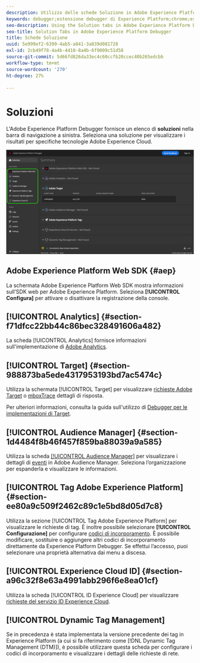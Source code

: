```yaml
---
description: Utilizzo delle schede Soluzione in Adobe Experience Platform Debugger
keywords: debugger;estensione debugger di Experience Platform;chrome;estensione;riepilogo;cancellare;richieste;soluzioni;soluzione;informazioni;analytics;target;audience manager;media optimizer;amo;servizio id
seo-description: Using the Solution tabs in Adobe Experience Platform Debugger
seo-title: Solution Tabs in Adobe Experience Platform Debugger
title: Schede Soluzione
uuid: 5e999ef2-6399-4ab5-a841-3a839d081728
exl-id: 2cb49f78-4a4b-4410-8a4b-6f9009c51d58
source-git-commit: 5d66fd826da33ec4c60ccfb20ccec40b265edcbb
workflow-type: tm+mt
source-wordcount: '270'
ht-degree: 27%

---
```


# Soluzioni

L&#39;Adobe Experience Platform Debugger fornisce un elenco di **soluzioni** nella barra di navigazione a sinistra. Seleziona una soluzione per visualizzare i risultati per specifiche tecnologie Adobe Experience Cloud.

![Elenco delle soluzioni disponibili visualizzato nell&#39;interfaccia utente di Debugger](../images/solutions/overview/left-nav.png)

## Adobe Experience Platform Web SDK {#aep}

La schermata Adobe Experience Platform Web SDK mostra informazioni sull’SDK web per Adobe Experience Platform. Seleziona **[!UICONTROL Configura]** per attivare o disattivare la registrazione della console.

## [!UICONTROL Analytics] {#section-f71dfcc22bb44c86bec328491606a482}

La scheda [!UICONTROL Analytics] fornisce informazioni sull&#39;implementazione di [Adobe Analytics](https://experienceleague.adobe.com/docs/analytics/implementation/home.html).

## [!UICONTROL Target] {#section-988873ba5ede4317953193bd7ac5474c}

Utilizza la schermata [!UICONTROL Target] per visualizzare [richieste Adobe Target](https://docs.adobe.com/content/help/it-IT/experience-cloud/user-guides/home.translate.html) o [mboxTrace](https://experienceleague.adobe.com/docs/target/using/activities/troubleshoot-activities/content-trouble.html#section_256FCF7C14BB435BA2C68049EF0BA99E) dettagli di risposta.

Per ulteriori informazioni, consulta la guida sull&#39;utilizzo di [Debugger per le implementazioni di Target](./target.md).

## [!UICONTROL Audience Manager] {#section-1d4484f8b46f457f859ba88039a9a585}

Utilizza la scheda [[!UICONTROL Audience Manager]](https://docs.adobe.com/content/help/it-IT/experience-cloud/user-guides/home.translate.html) per visualizzare i dettagli di [eventi](https://experienceleague.adobe.com/docs/audience-manager/user-guide/api-and-sdk-code/dcs/dcs-event-calls/dcs-event-calls.html) in Adobe Audience Manager. Seleziona l’organizzazione per espanderla e visualizzare le informazioni.

## [!UICONTROL Tag Adobe Experience Platform] {#section-ee80a9c509f2462c89c1e5bd8d05d7c8}

Utilizza la sezione [!UICONTROL Tag Adobe Experience Platform] per visualizzare le richieste di tag. È inoltre possibile selezionare **[!UICONTROL Configurazione]** per configurare [codici di incorporamento](../../tags/ui/publishing/environments.md#embed-code). È possibile modificare, sostituire o aggiungere altri codici di incorporamento direttamente da Experience Platform Debugger. Se effettui l’accesso, puoi selezionare una proprietà alternativa dai menu a discesa.

## [!UICONTROL Experience Cloud ID] {#section-a96c32f8e63a4991abb296f6e8ea01cf}

Utilizza la scheda [!UICONTROL ID Experience Cloud] per visualizzare [richieste del servizio ID Experience Cloud](https://experienceleague.adobe.com/docs/id-service/using/home.html?lang=it).

## [!UICONTROL Dynamic Tag Management]

Se in precedenza è stata implementata la versione precedente dei tag in Experience Platform (a cui si fa riferimento come [!DNL Dynamic Tag Management (DTM)]), è possibile utilizzare questa scheda per configurare i codici di incorporamento e visualizzare i dettagli delle richieste di rete.
